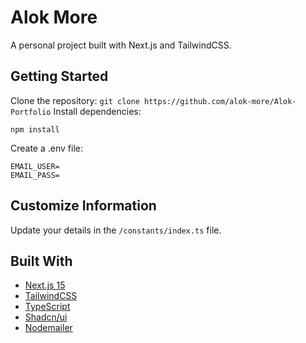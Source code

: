 # Alok More

 A personal project built with Next.js and TailwindCSS.

## Getting Started

Clone the repository: `git clone https://github.com/alok-more/Alok-Portfolio`
Install dependencies:

```
npm install
```

Create a .env file:

```
EMAIL_USER=
EMAIL_PASS=
```

## Customize Information

Update your details in the `/constants/index.ts` file.

## Built With

- [Next.js 15](https://nextjs.org/)
- [TailwindCSS](https://tailwindcss.com/)
- [TypeScript](https://www.typescriptlang.org/)
- [Shadcn/ui](https://ui.shadcn.com/)
- [Nodemailer](https://www.nodemailer.com/)
